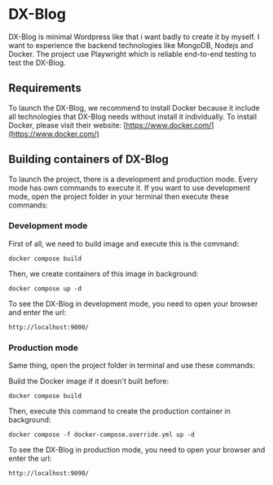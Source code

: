 # DX-Blog
DX-Blog is minimal Wordpress like that i want badly to create it by myself. I want to experience the backend technologies like MongoDB, Nodejs and Docker. The project use Playwright which is reliable end-to-end testing to test the DX-Blog.

## Requirements
To launch the DX-Blog, we recommend to install Docker because it include all technologies that DX-Blog needs without install it individually.
To install Docker, please visit their website: [https://www.docker.com/](https://www.docker.com/)

## Building containers of DX-Blog
To launch the project, there is a development and production mode. Every mode has own commands to execute it.
If you want to use development mode, open the project folder in your terminal then execute these commands:

### Development mode
First of all, we need to build image and execute this is the command:
```Copy
docker compose build
```

Then, we create containers of this image in background:
```Copy
docker compose up -d
```

To see the DX-Blog in development mode, you need to open your browser and enter the url:
```Copy
http://localhost:9000/
```

### Production mode
Same thing, open the project folder in terminal and use these commands:

Build the Docker image if it doesn't built before:
```Copy
docker compose build
```

Then, execute this command to create the production container in background:
```Copy
docker compose -f docker-compose.override.yml up -d
```

To see the DX-Blog in production mode, you need to open your browser and enter the url:
```Copy
http://localhost:9090/
```
